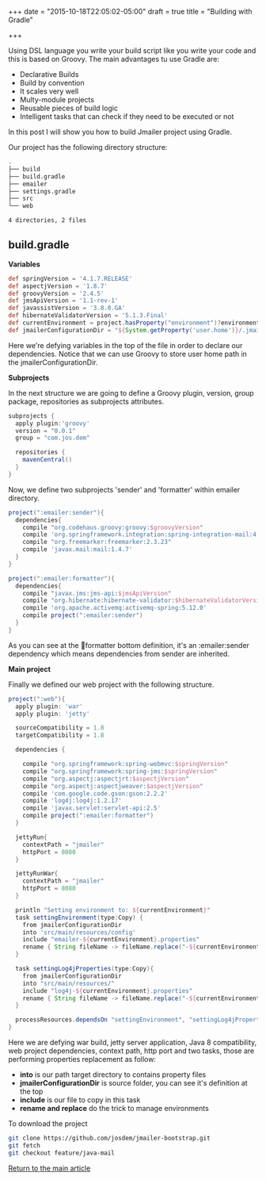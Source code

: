 +++
date = "2015-10-18T22:05:02-05:00"
draft = true
title = "Building with Gradle"

+++

Using DSL language you write your build script like you write your code and this is based on Groovy. The main advantages tu use Gradle are:

* Declarative Builds
* Build by convention
* It scales very well
* Multy-module projects
* Reusable pieces of build logic
* Intelligent tasks that can check if they need to be executed or not

In this post I will show you how to build Jmailer project using Gradle.

Our project has the following directory structure:

```bash
.
├── build
├── build.gradle
├── emailer
├── settings.gradle
├── src
└── web

4 directories, 2 files
```
## build.gradle

**Variables**

```groovy
def springVersion = '4.1.7.RELEASE'
def aspectjVersion = '1.8.7'
def groovyVersion = '2.4.5'
def jmsApiVersion = '1.1-rev-1'
def javassistVersion = '3.8.0.GA'
def hibernateValidatorVersion = '5.1.3.Final'
def currentEnvironment = project.hasProperty("environment")?environment:"development"
def jmailerConfigurationDir = "${System.getProperty('user.home')}/.jmailer"
```

Here we're defying variables in the top of the file in order to declare our dependencies. Notice that we can use Groovy to store user home path in the jmailerConfigurationDir.

**Subprojects**

In the next structure we are going to define a Groovy plugin, version, group package, repositories as subprojects attributes.

```groovy
subprojects {
  apply plugin:'groovy'
  version = "0.0.1"
  group = "com.jos.dem"

  repositories {
    mavenCentral()
  }
}
```

Now, we define two subprojects 'sender' and 'formatter' within emailer directory.

```groovy
project(":emailer:sender"){
  dependencies{
    compile "org.codehaus.groovy:groovy:$groovyVersion"
    compile 'org.springframework.integration:spring-integration-mail:4.2.0.RELEASE'
    compile "org.freemarker:freemarker:2.3.23"
    compile 'javax.mail:mail:1.4.7'
  }
}

project(":emailer:formatter"){
  dependencies{
    compile "javax.jms:jms-api:$jmsApiVersion"
    compile "org.hibernate:hibernate-validator:$hibernateValidatorVersion"
    compile 'org.apache.activemq:activemq-spring:5.12.0'
    compile project(":emailer:sender")
  }
}
```

As you can see at the :email:formatter bottom definition, it's an :emailer:sender dependency which means dependencies from sender are inherited.

**Main project**

Finally we defined our web project with the following structure.
```groovy
project(":web"){
  apply plugin: 'war'
  apply plugin: 'jetty'

  sourceCompatibility = 1.8
  targetCompatibility = 1.8

  dependencies {

    compile "org.springframework:spring-webmvc:$springVersion"
    compile "org.springframework:spring-jms:$springVersion"
    compile "org.aspectj:aspectjrt:$aspectjVersion"
    compile "org.aspectj:aspectjweaver:$aspectjVersion"
    compile 'com.google.code.gson:gson:2.2.2'
    compile 'log4j:log4j:1.2.17'
    compile 'javax.servlet:servlet-api:2.5'
    compile project(":emailer:formatter")
  }

  jettyRun{
    contextPath = "jmailer"
    httpPort = 8080
  }

  jettyRunWar{
    contextPath = "jmailer"
    httpPort = 8080
  }

  println "Setting environment to: ${currentEnvironment}"
  task settingEnvironment(type:Copy) {
    from jmailerConfigurationDir
    into 'src/main/resources/config'
    include "emailer-${currentEnvironment}.properties"
    rename { String fileName -> fileName.replace("-${currentEnvironment}", '') }
  }

  task settingLog4jProperties(type:Copy){
    from jmailerConfigurationDir
    into "src/main/resources/"
    include "log4j-${currentEnvironment}.properties"
    rename { String fileName -> fileName.replace("-${currentEnvironment}", '') }
  }

  processResources.dependsOn "settingEnvironment", "settingLog4jProperties"
}
```

Here we are defying war build, jetty server application, Java 8 compatibility, web project dependencies, context path, http port and two tasks, those are performing properties replacement as follow:

* **into** is our path target directory to contains property files
* **jmailerConfigurationDir** is source folder, you can see it's definition at the top
* **include** is our file to copy in this task
* **rename and replace** do the trick to manage environments

To download the project

```bash
git clone https://github.com/josdem/jmailer-bootstrap.git
git fetch
git checkout feature/java-mail
```

[Return to the main article](/techtalk/spring)
